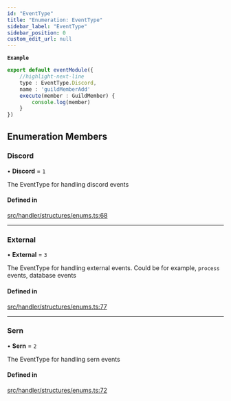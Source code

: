 ```yaml
---
id: "EventType"
title: "Enumeration: EventType"
sidebar_label: "EventType"
sidebar_position: 0
custom_edit_url: null
---
```


**`Example`**

```ts
export default eventModule({
    //highlight-next-line
    type : EventType.Discord,
    name : 'guildMemberAdd'
    execute(member : GuildMember) {
        console.log(member)
    }
})
```

## Enumeration Members

### Discord

• **Discord** = ``1``

The EventType for handling discord events

#### Defined in

[src/handler/structures/enums.ts:68](https://github.com/sern-handler/handler/blob/4074274/src/handler/structures/enums.ts#L68)

___

### External

• **External** = ``3``

The EventType for handling external events.
Could be for example, `process` events, database events

#### Defined in

[src/handler/structures/enums.ts:77](https://github.com/sern-handler/handler/blob/4074274/src/handler/structures/enums.ts#L77)

___

### Sern

• **Sern** = ``2``

The EventType for handling sern events

#### Defined in

[src/handler/structures/enums.ts:72](https://github.com/sern-handler/handler/blob/4074274/src/handler/structures/enums.ts#L72)
